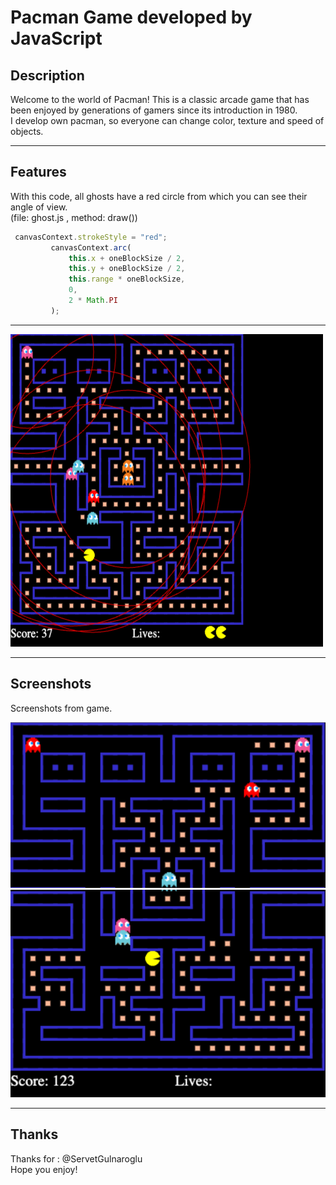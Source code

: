 # Pacman Game developed by JavaScript

## Description

Welcome to the world of Pacman! This is a classic arcade game that has been enjoyed by generations of gamers since its introduction in 1980. <br />
I develop own pacman, so everyone can change color, texture and speed of objects.

---

## Features

With this code, all ghosts have a red circle from which you can see their angle of view. <br />
(file: ghost.js , method: draw())

```javascript
 canvasContext.strokeStyle = "red";
         canvasContext.arc(
             this.x + oneBlockSize / 2,
             this.y + oneBlockSize / 2,
             this.range * oneBlockSize,
             0,
             2 * Math.PI
         );
```

---

<img src='3.png' height='500' width='500'>

---

## Screenshots

Screenshots from game. <br />

![Screenshot](1.png)
![Screenshot](2.png)

---

## Thanks

Thanks for : @ServetGulnaroglu <br />
Hope you enjoy!
